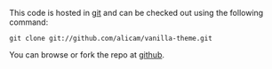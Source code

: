This code is hosted in [git](http://git-scm.com/) and can be checked out using the following command:
```
git clone git://github.com/alicam/vanilla-theme.git
```
You can browse or fork the repo at [github](http://github.com/alicam/vanilla-theme).